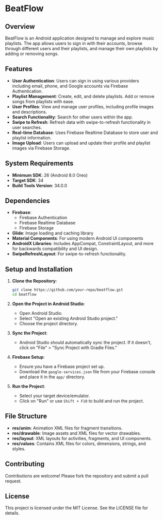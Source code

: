
# BeatFlow

## Overview

BeatFlow is an Android application designed to manage and explore music playlists. The app allows users to sign in with their accounts, browse through different users and their playlists, and manage their own playlists by adding or removing songs.

## Features

- **User Authentication**: Users can sign in using various providers including email, phone, and Google accounts via Firebase Authentication.
- **Playlist Management**: Create, edit, and delete playlists. Add or remove songs from playlists with ease.
- **User Profiles**: View and manage user profiles, including profile images and descriptions.
- **Search Functionality**: Search for other users within the app.
- **Swipe to Refresh**: Refresh data with swipe-to-refresh functionality in user searches.
- **Real-time Database**: Uses Firebase Realtime Database to store user and playlist information.
- **Image Upload**: Users can upload and update their profile and playlist images via Firebase Storage.

## System Requirements

- **Minimum SDK**: 26 (Android 8.0 Oreo)
- **Target SDK**: 34
- **Build Tools Version**: 34.0.0

## Dependencies

- **Firebase**:
  - Firebase Authentication
  - Firebase Realtime Database
  - Firebase Storage
- **Glide**: Image loading and caching library
- **Material Components**: For using modern Android UI components
- **AndroidX Libraries**: Includes AppCompat, ConstraintLayout, and more for backwards compatibility and UI design.
- **SwipeRefreshLayout**: For swipe-to-refresh functionality.

## Setup and Installation

1. **Clone the Repository**:
    ```bash
    git clone https://github.com/your-repo/beatflow.git
    cd beatflow
    ```

2. **Open the Project in Android Studio**:
    - Open Android Studio.
    - Select "Open an existing Android Studio project."
    - Choose the project directory.

3. **Sync the Project**:
    - Android Studio should automatically sync the project. If it doesn't, click on "File" > "Sync Project with Gradle Files."

4. **Firebase Setup**:
    - Ensure you have a Firebase project set up.
    - Download the `google-services.json` file from your Firebase console and place it in the `app/` directory.

5. **Run the Project**:
    - Select your target device/emulator.
    - Click on "Run" or use `Shift + F10` to build and run the project.

## File Structure

- **res/anim**: Animation XML files for fragment transitions.
- **res/drawable**: Image assets and XML files for vector drawables.
- **res/layout**: XML layouts for activities, fragments, and UI components.
- **res/values**: Contains XML files for colors, dimensions, strings, and styles.

## Contributing

Contributions are welcome! Please fork the repository and submit a pull request.

## License

This project is licensed under the MIT License. See the LICENSE file for details.
